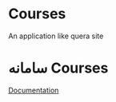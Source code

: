 # Courses
An application like quera site
# سامانه Courses 
[Documentation](https://docs.google.com/document/d/1aGKJx90JMwXqh_yXCuZlBNGL3UVjunAvVK9wQJ6WTiY/edit)